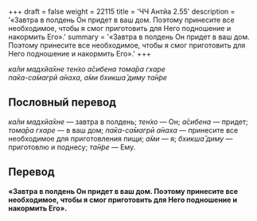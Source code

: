 +++
draft = false
weight = 22115
title = 'ЧЧ Антйа 2.55'
description = '«Завтра в полдень Он придет в ваш дом. Поэтому принесите все необходимое, чтобы я смог приготовить для Него подношение и накормить Его».'
summary = '«Завтра в полдень Он придет в ваш дом. Поэтому принесите все необходимое, чтобы я смог приготовить для Него подношение и накормить Его».'
+++

_ка̄ли мадхйа̄хне тен̇хо а̄сибена тома̄ра гхаре  
па̄ка-са̄магрӣ а̄наха, а̄ми бхикша̄ диму та̄н̇ре_

## Пословный перевод

_ка̄ли_ _мадхйа̄хне_ — завтра в полдень; _тен̇хо_ — Он; _а̄сибена_ — придет; _тома̄ра_ _гхаре_ — в ваш дом; _па̄ка_\-_са̄магрӣ_ _а̄наха_ — принесите все необходимое для приготовления пищи; _а̄ми_ — я; _бхикша̄_ _диму_ — приготовлю и поднесу; _та̄н̇ре_ — Ему.

## Перевод

**«Завтра в полдень Он придет в ваш дом. Поэтому принесите все необходимое, чтобы я смог приготовить для Него подношение и накормить Его».**
